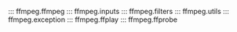::: ffmpeg.ffmpeg
::: ffmpeg.inputs
::: ffmpeg.filters
::: ffmpeg.utils
::: ffmpeg.exception
::: ffmpeg.ffplay
::: ffmpeg.ffprobe
